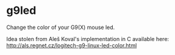 g9led
=====

Change the color of your G9(X) mouse led.

Idea stolen from Aleš Koval's implementation in C available here:
http://als.regnet.cz/logitech-g9-linux-led-color.html
